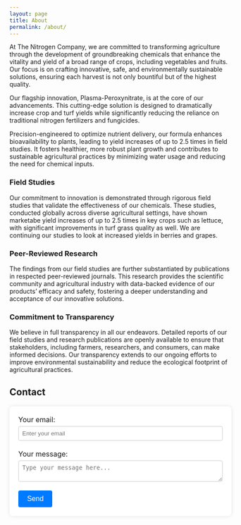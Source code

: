 ```yaml
---
layout: page
title: About
permalink: /about/
---
```


At The Nitrogen Company, we are committed to transforming agriculture through the development of groundbreaking chemicals that enhance the vitality and yield of a broad range of crops, including vegetables and fruits. Our focus is on crafting innovative, safe, and environmentally sustainable solutions, ensuring each harvest is not only bountiful but of the highest quality.

Our flagship innovation, Plasma-Peroxynitrate, is at the core of our advancements. This cutting-edge solution is designed to dramatically increase crop and turf yields while significantly reducing the reliance on traditional nitrogen fertilizers and fungicides. 

Precision-engineered to optimize nutrient delivery, our formula enhances bioavailability to plants, leading to yield increases of up to 2.5 times in field studies. It fosters healthier, more robust plant growth and contributes to sustainable agricultural practices by minimizing water usage and reducing the need for chemical inputs.

### Field Studies
Our commitment to innovation is demonstrated through rigorous field studies that validate the effectiveness of our chemicals. These studies, conducted globally across diverse agricultural settings, have shown marketabe yield increases of up to 2.5 times in key crops such as lettuce, with significant improvements in turf grass quality as well. We are continuing our studies to look at increased yields in berries and grapes. 

### Peer-Reviewed Research
The findings from our field studies are further substantiated by publications in respected peer-reviewed journals. This research provides the scientific community and agricultural industry with data-backed evidence of our products’ efficacy and safety, fostering a deeper understanding and acceptance of our innovative solutions.

### Commitment to Transparency
We believe in full transparency in all our endeavors. Detailed reports of our field studies and research publications are openly available to ensure that stakeholders, including farmers, researchers, and consumers, can make informed decisions. Our transparency extends to our ongoing efforts to improve environmental sustainability and reduce the ecological footprint of agricultural practices.

## Contact

<!-- modify this form HTML and place wherever you want your form -->
<form action="https://formspree.io/f/xwkgzpey" method="POST" class="my-form">
  <div class="form-group">
    <label for="email">Your email:</label>
    <input type="email" name="email" id="email" placeholder="Enter your email" required>
  </div>
  <div class="form-group">
    <label for="message">Your message:</label>
    <textarea name="message" id="message" placeholder="Type your message here..." required></textarea>
  </div>
  <!-- your other form fields go here -->
  <button type="submit" class="submit-btn">Send</button>
</form>

<style>
.my-form {
    max-width: 600px; /* Set the width of the form */
    margin: 20px auto; /* Center the form horizontally */
    padding: 20px; /* Add some padding inside the form */
    box-shadow: 0 0 10px rgba(0,0,0,0.1); /* Add a subtle shadow */
    background: #fff; /* Set a white background */
    border-radius: 8px; /* Rounded corners */
}

.form-group {
    margin-bottom: 20px; /* Space between form groups */
}

.form-group label {
    display: block; /* Make the label a block to influence full width */
    margin-bottom: 5px; /* Space below the label */
    font-size: 16px; /* Increase font size */
}

.form-group input,
.form-group textarea {
    width: 100%; /* Make input and textarea take up 100% of their container's width */
    padding: 8px; /* Add padding for better readability */
    border: 1px solid #ccc; /* Add a border to the input and textarea */
    border-radius: 4px; /* Rounded corners for inputs and textareas */
}

.submit-btn {
    background-color: #007BFF; /* A nice blue background */
    color: white; /* White text color */
    padding: 10px 20px; /* Padding inside the button */
    border: none; /* No border */
    border-radius: 4px; /* Rounded corners */
    cursor: pointer; /* Pointer cursor on hover */
    font-size: 16px; /* Larger font size */
}

.submit-btn:hover {
    background-color: #0056b3; /* Darken the button when hovered */
}
</style>

